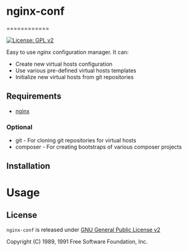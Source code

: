 # nginx-conf
============

[![License: GPL v2](https://img.shields.io/badge/License-GPL%20v2-blue.svg)][license]

Easy to use *nginx* configuration manager. It can:
* Create new virtual hosts configuration
* Use various pre-defined virtual hosts templates
* Initialize new virtual hosts from git repositories

## Requirements
* [nginx]

### Optional
* git - For cloning git repositories for virtual hosts
* composer - For creating bootstraps of various composer projects

## Installation

# Usage

## License

`nginx-conf` is released under [GNU General Public License v2][license]

Copyright (C) 1989, 1991 Free Software Foundation, Inc.

[license]: https://www.gnu.org/licenses/gpl-2.0.en.html
[nginx]: https://nginx.org

